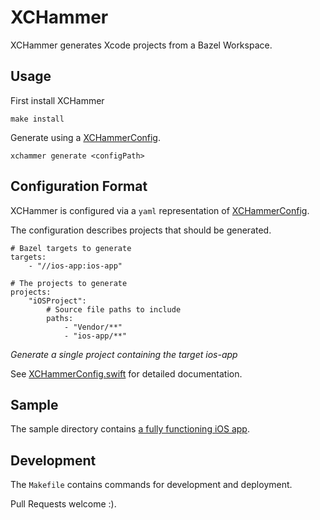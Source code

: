# XCHammer

XCHammer generates Xcode projects from a Bazel Workspace.

## Usage

First install XCHammer
```
make install
```

Generate using a [XCHammerConfig](https://github.com/pinterest/xchammer/blob/master/Sources/XCHammer/XCHammerConfig.swift). 
```
xchammer generate <configPath>
```

## Configuration Format

XCHammer is configured via a `yaml` representation of [XCHammerConfig](https://github.com/pinterest/xchammer/blob/master/Sources/XCHammer/XCHammerConfig.swift).

The configuration describes projects that should be generated.

```
# Bazel targets to generate
targets:
    - "//ios-app:ios-app"

# The projects to generate
projects:
    "iOSProject":
        # Source file paths to include
        paths:
            - "Vendor/**"
            - "ios-app/**"
```
*Generate a single project containing the target ios-app*

See [XCHammerConfig.swift](https://github.com/pinterest/xchammer/blob/master/Sources/XCHammer/XCHammerConfig.swift) for detailed documentation.

## Sample

The sample directory contains [a fully functioning iOS app](https://github.com/pinterest/xchammer/blob/master/sample/UrlGet).

## Development

The `Makefile` contains commands for development and deployment.

Pull Requests welcome :).

